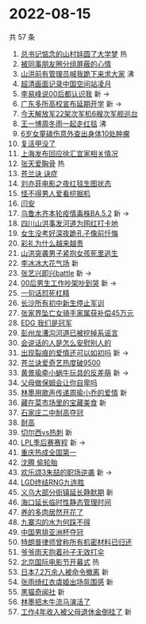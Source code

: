 # 2022-08-15

共 57 条

<!-- BEGIN -->
<!-- 最后更新时间 Mon Aug 15 2022 01:16:02 GMT+0800 (China Standard Time) -->

1. [总书记惦念的山村娃圆了大学梦](https://s.weibo.com//weibo?q=%23%E6%80%BB%E4%B9%A6%E8%AE%B0%E6%83%A6%E5%BF%B5%E7%9A%84%E5%B1%B1%E6%9D%91%E5%A8%83%E5%9C%86%E4%BA%86%E5%A4%A7%E5%AD%A6%E6%A2%A6%23&Refer=new_time)
   热
1. [被同事朋友圈分组屏蔽的心情](https://s.weibo.com//weibo?q=%23%E8%A2%AB%E5%90%8C%E4%BA%8B%E6%9C%8B%E5%8F%8B%E5%9C%88%E5%88%86%E7%BB%84%E5%B1%8F%E8%94%BD%E7%9A%84%E5%BF%83%E6%83%85%23&Refer=top)
1. [山洪前有管理员喊我跪下来求大家](https://s.weibo.com//weibo?q=%23%E5%B1%B1%E6%B4%AA%E5%89%8D%E6%9C%89%E7%AE%A1%E7%90%86%E5%91%98%E5%96%8A%E6%88%91%E8%B7%AA%E4%B8%8B%E6%9D%A5%E6%B1%82%E5%A4%A7%E5%AE%B6%23&Refer=top)
   沸
1. [超清画面记录中国空间站凌月](https://s.weibo.com//weibo?q=%23%E8%B6%85%E6%B8%85%E7%94%BB%E9%9D%A2%E8%AE%B0%E5%BD%95%E4%B8%AD%E5%9B%BD%E7%A9%BA%E9%97%B4%E7%AB%99%E5%87%8C%E6%9C%88%23&Refer=top)
1. [李易峰说00后都认识我](https://s.weibo.com//weibo?q=%23%E6%9D%8E%E6%98%93%E5%B3%B0%E8%AF%B400%E5%90%8E%E9%83%BD%E8%AE%A4%E8%AF%86%E6%88%91%23&Refer=top)
   新 ->
1. [广东多所高校宣布延期开学](https://s.weibo.com//weibo?q=%23%E5%B9%BF%E4%B8%9C%E5%A4%9A%E6%89%80%E9%AB%98%E6%A0%A1%E5%AE%A3%E5%B8%83%E5%BB%B6%E6%9C%9F%E5%BC%80%E5%AD%A6%23&Refer=top)
   新 ->
1. [今天解放军22架次军机6艘次军舰巡台](https://s.weibo.com//weibo?q=%23%E4%BB%8A%E5%A4%A9%E8%A7%A3%E6%94%BE%E5%86%9B22%E6%9E%B6%E6%AC%A1%E5%86%9B%E6%9C%BA6%E8%89%98%E6%AC%A1%E5%86%9B%E8%88%B0%E5%B7%A1%E5%8F%B0%23&Refer=top)
1. [王一博周冬雨一起走红毯](https://s.weibo.com//weibo?q=%23%E7%8E%8B%E4%B8%80%E5%8D%9A%E5%91%A8%E5%86%AC%E9%9B%A8%E4%B8%80%E8%B5%B7%E8%B5%B0%E7%BA%A2%E6%AF%AF%23&Refer=top)
   沸
1. [6岁女童磕伤意外查出身体10处肿瘤](https://s.weibo.com//weibo?q=%236%E5%B2%81%E5%A5%B3%E7%AB%A5%E7%A3%95%E4%BC%A4%E6%84%8F%E5%A4%96%E6%9F%A5%E5%87%BA%E8%BA%AB%E4%BD%9310%E5%A4%84%E8%82%BF%E7%98%A4%23&Refer=top)
1. [复活甲没了](https://s.weibo.com//weibo?q=%23%E5%A4%8D%E6%B4%BB%E7%94%B2%E6%B2%A1%E4%BA%86%23&Refer=top)
1. [上海发布回应徐汇宜家相关情况](https://s.weibo.com//weibo?q=%23%E4%B8%8A%E6%B5%B7%E5%8F%91%E5%B8%83%E5%9B%9E%E5%BA%94%E5%BE%90%E6%B1%87%E5%AE%9C%E5%AE%B6%E7%9B%B8%E5%85%B3%E6%83%85%E5%86%B5%23&Refer=top)
1. [张天爱胸骨](https://s.weibo.com//weibo?q=%23%E5%BC%A0%E5%A4%A9%E7%88%B1%E8%83%B8%E9%AA%A8%23&Refer=top)
   热
1. [苍兰诀 诀症](https://s.weibo.com//weibo?q=%E8%8B%8D%E5%85%B0%E8%AF%80%20%E8%AF%80%E7%97%87&Refer=top)
1. [刘亦菲电影之夜红毯生图状态](https://s.weibo.com//weibo?q=%23%E5%88%98%E4%BA%A6%E8%8F%B2%E7%94%B5%E5%BD%B1%E4%B9%8B%E5%A4%9C%E7%BA%A2%E6%AF%AF%E7%94%9F%E5%9B%BE%E7%8A%B6%E6%80%81%23&Refer=top)
1. [怪不得男人爱看挖掘机](https://s.weibo.com//weibo?q=%23%E6%80%AA%E4%B8%8D%E5%BE%97%E7%94%B7%E4%BA%BA%E7%88%B1%E7%9C%8B%E6%8C%96%E6%8E%98%E6%9C%BA%23&Refer=top)
1. [闫安](https://s.weibo.com//weibo?q=%E9%97%AB%E5%AE%89&Refer=top)
1. [乌鲁木齐本轮疫情毒株BA.5.2](https://s.weibo.com//weibo?q=%23%E4%B9%8C%E9%B2%81%E6%9C%A8%E9%BD%90%E6%9C%AC%E8%BD%AE%E7%96%AB%E6%83%85%E6%AF%92%E6%A0%AABA.5.2%23&Refer=top)
   新 ->
1. [四川山洪事发河道为网红打卡地](https://s.weibo.com//weibo?q=%23%E5%9B%9B%E5%B7%9D%E5%B1%B1%E6%B4%AA%E4%BA%8B%E5%8F%91%E6%B2%B3%E9%81%93%E4%B8%BA%E7%BD%91%E7%BA%A2%E6%89%93%E5%8D%A1%E5%9C%B0%23&Refer=top)
1. [女生没考好深夜跪孔子像前忏悔](https://s.weibo.com//weibo?q=%23%E5%A5%B3%E7%94%9F%E6%B2%A1%E8%80%83%E5%A5%BD%E6%B7%B1%E5%A4%9C%E8%B7%AA%E5%AD%94%E5%AD%90%E5%83%8F%E5%89%8D%E5%BF%8F%E6%82%94%23&Refer=top)
1. [彩礼为什么越来越贵](https://s.weibo.com//weibo?q=%23%E5%BD%A9%E7%A4%BC%E4%B8%BA%E4%BB%80%E4%B9%88%E8%B6%8A%E6%9D%A5%E8%B6%8A%E8%B4%B5%23&Refer=top)
1. [山洪突袭男子紧抱女孩死里逃生](https://s.weibo.com//weibo?q=%23%E5%B1%B1%E6%B4%AA%E7%AA%81%E8%A2%AD%E7%94%B7%E5%AD%90%E7%B4%A7%E6%8A%B1%E5%A5%B3%E5%AD%A9%E6%AD%BB%E9%87%8C%E9%80%83%E7%94%9F%23&Refer=top)
1. [李冰冰大花气场](https://s.weibo.com//weibo?q=%23%E6%9D%8E%E5%86%B0%E5%86%B0%E5%A4%A7%E8%8A%B1%E6%B0%94%E5%9C%BA%23&Refer=top)
   新
1. [张艺兴即兴battle](https://s.weibo.com//weibo?q=%23%E5%BC%A0%E8%89%BA%E5%85%B4%E5%8D%B3%E5%85%B4battle%23&Refer=top)
   新 ->
1. [00后男生工作吵架吵到哭](https://s.weibo.com//weibo?q=%2300%E5%90%8E%E7%94%B7%E7%94%9F%E5%B7%A5%E4%BD%9C%E5%90%B5%E6%9E%B6%E5%90%B5%E5%88%B0%E5%93%AD%23&Refer=top)
   新 ->
1. [一句话怼死杠精](https://s.weibo.com//weibo?q=%23%E4%B8%80%E5%8F%A5%E8%AF%9D%E6%80%BC%E6%AD%BB%E6%9D%A0%E7%B2%BE%23&Refer=top)
1. [长沙所有初中新生停止军训](https://s.weibo.com//weibo?q=%23%E9%95%BF%E6%B2%99%E6%89%80%E6%9C%89%E5%88%9D%E4%B8%AD%E6%96%B0%E7%94%9F%E5%81%9C%E6%AD%A2%E5%86%9B%E8%AE%AD%23&Refer=top)
1. [张家界坠亡女骑手家属获补偿45万元](https://s.weibo.com//weibo?q=%23%E5%BC%A0%E5%AE%B6%E7%95%8C%E5%9D%A0%E4%BA%A1%E5%A5%B3%E9%AA%91%E6%89%8B%E5%AE%B6%E5%B1%9E%E8%8E%B7%E8%A1%A5%E5%81%BF45%E4%B8%87%E5%85%83%23&Refer=top)
1. [EDG 我们是冠军](https://s.weibo.com//weibo?q=EDG%20%E6%88%91%E4%BB%AC%E6%98%AF%E5%86%A0%E5%86%9B&Refer=top)
1. [彭州龙漕沟河道已被挖掉系谣言](https://s.weibo.com//weibo?q=%23%E5%BD%AD%E5%B7%9E%E9%BE%99%E6%BC%95%E6%B2%9F%E6%B2%B3%E9%81%93%E5%B7%B2%E8%A2%AB%E6%8C%96%E6%8E%89%E7%B3%BB%E8%B0%A3%E8%A8%80%23&Refer=top)
1. [会说话的人是怎么安慰别人的](https://s.weibo.com//weibo?q=%23%E4%BC%9A%E8%AF%B4%E8%AF%9D%E7%9A%84%E4%BA%BA%E6%98%AF%E6%80%8E%E4%B9%88%E5%AE%89%E6%85%B0%E5%88%AB%E4%BA%BA%E7%9A%84%23&Refer=top)
1. [出现裂痕的爱情还可以如初吗](https://s.weibo.com//weibo?q=%23%E5%87%BA%E7%8E%B0%E8%A3%82%E7%97%95%E7%9A%84%E7%88%B1%E6%83%85%E8%BF%98%E5%8F%AF%E4%BB%A5%E5%A6%82%E5%88%9D%E5%90%97%23&Refer=top)
   新 ->
1. [苍兰诀爱奇艺热度破9500](https://s.weibo.com//weibo?q=%23%E8%8B%8D%E5%85%B0%E8%AF%80%E7%88%B1%E5%A5%87%E8%89%BA%E7%83%AD%E5%BA%A6%E7%A0%B49500%23&Refer=top)
1. [黄景瑜牵小蜗牛玩具的反差萌](https://s.weibo.com//weibo?q=%23%E9%BB%84%E6%99%AF%E7%91%9C%E7%89%B5%E5%B0%8F%E8%9C%97%E7%89%9B%E7%8E%A9%E5%85%B7%E7%9A%84%E5%8F%8D%E5%B7%AE%E8%90%8C%23&Refer=top)
   新 ->
1. [父母做保姆会让你自卑吗](https://s.weibo.com//weibo?q=%23%E7%88%B6%E6%AF%8D%E5%81%9A%E4%BF%9D%E5%A7%86%E4%BC%9A%E8%AE%A9%E4%BD%A0%E8%87%AA%E5%8D%91%E5%90%97%23&Refer=top)
1. [林墨用歌声传递周瑜小乔的爱情](https://s.weibo.com//weibo?q=%23%E6%9E%97%E5%A2%A8%E7%94%A8%E6%AD%8C%E5%A3%B0%E4%BC%A0%E9%80%92%E5%91%A8%E7%91%9C%E5%B0%8F%E4%B9%94%E7%9A%84%E7%88%B1%E6%83%85%23&Refer=top)
   新
1. [藏在菜市场里的宝藏美食](https://s.weibo.com//weibo?q=%E8%97%8F%E5%9C%A8%E8%8F%9C%E5%B8%82%E5%9C%BA%E9%87%8C%E7%9A%84%E5%AE%9D%E8%97%8F%E7%BE%8E%E9%A3%9F&Refer=top)
   新
1. [石家庄二中耐高夺冠](https://s.weibo.com//weibo?q=%23%E7%9F%B3%E5%AE%B6%E5%BA%84%E4%BA%8C%E4%B8%AD%E8%80%90%E9%AB%98%E5%A4%BA%E5%86%A0%23&Refer=top)
1. [耐高](https://s.weibo.com//weibo?q=%E8%80%90%E9%AB%98&Refer=top)
1. [切尔西vs热刺](https://s.weibo.com//weibo?q=%23%E5%88%87%E5%B0%94%E8%A5%BFvs%E7%83%AD%E5%88%BA%23&Refer=top)
   新
1. [LPL季后赛赛程](https://s.weibo.com//weibo?q=%23LPL%E5%AD%A3%E5%90%8E%E8%B5%9B%E8%B5%9B%E7%A8%8B%23&Refer=top)
   新 ->
1. [重庆热成全国第一](https://s.weibo.com//weibo?q=%23%E9%87%8D%E5%BA%86%E7%83%AD%E6%88%90%E5%85%A8%E5%9B%BD%E7%AC%AC%E4%B8%80%23&Refer=top)
1. [沈腾 偷轮胎](https://s.weibo.com//weibo?q=%23%E6%B2%88%E8%85%BE%20%E5%81%B7%E8%BD%AE%E8%83%8E%23&Refer=top)
1. [欢乐颂3朱喆的职场逆袭](https://s.weibo.com//weibo?q=%23%E6%AC%A2%E4%B9%90%E9%A2%823%E6%9C%B1%E5%96%86%E7%9A%84%E8%81%8C%E5%9C%BA%E9%80%86%E8%A2%AD%23&Refer=top)
   新 ->
1. [LGD终结RNG九连胜](https://s.weibo.com//weibo?q=%23LGD%E7%BB%88%E7%BB%93RNG%E4%B9%9D%E8%BF%9E%E8%83%9C%23&Refer=top)
1. [义乌大部分街镇延长静默期](https://s.weibo.com//weibo?q=%23%E4%B9%89%E4%B9%8C%E5%A4%A7%E9%83%A8%E5%88%86%E8%A1%97%E9%95%87%E5%BB%B6%E9%95%BF%E9%9D%99%E9%BB%98%E6%9C%9F%23&Refer=top)
   新
1. [海口延长临时性静态管理时间](https://s.weibo.com//weibo?q=%23%E6%B5%B7%E5%8F%A3%E5%BB%B6%E9%95%BF%E4%B8%B4%E6%97%B6%E6%80%A7%E9%9D%99%E6%80%81%E7%AE%A1%E7%90%86%E6%97%B6%E9%97%B4%23&Refer=top)
1. [养的多肉居然开花了](https://s.weibo.com//weibo?q=%23%E5%85%BB%E7%9A%84%E5%A4%9A%E8%82%89%E5%B1%85%E7%84%B6%E5%BC%80%E8%8A%B1%E4%BA%86%23&Refer=top)
1. [九寨沟的水为何踩不得](https://s.weibo.com//weibo?q=%23%E4%B9%9D%E5%AF%A8%E6%B2%9F%E7%9A%84%E6%B0%B4%E4%B8%BA%E4%BD%95%E8%B8%A9%E4%B8%8D%E5%BE%97%23&Refer=top)
1. [中国男排亚洲杯夺冠](https://s.weibo.com//weibo?q=%23%E4%B8%AD%E5%9B%BD%E7%94%B7%E6%8E%92%E4%BA%9A%E6%B4%B2%E6%9D%AF%E5%A4%BA%E5%86%A0%23&Refer=top)
1. [特朗普律师曾称所有机密材料已归还](https://s.weibo.com//weibo?q=%23%E7%89%B9%E6%9C%97%E6%99%AE%E5%BE%8B%E5%B8%88%E6%9B%BE%E7%A7%B0%E6%89%80%E6%9C%89%E6%9C%BA%E5%AF%86%E6%9D%90%E6%96%99%E5%B7%B2%E5%BD%92%E8%BF%98%23&Refer=top)
1. [爷爷雨天抱着孙子无效打伞](https://s.weibo.com//weibo?q=%23%E7%88%B7%E7%88%B7%E9%9B%A8%E5%A4%A9%E6%8A%B1%E7%9D%80%E5%AD%99%E5%AD%90%E6%97%A0%E6%95%88%E6%89%93%E4%BC%9E%23&Refer=top)
1. [北京国际电影节开幕式](https://s.weibo.com//weibo?q=%23%E5%8C%97%E4%BA%AC%E5%9B%BD%E9%99%85%E7%94%B5%E5%BD%B1%E8%8A%82%E5%BC%80%E5%B9%95%E5%BC%8F%23&Refer=new_time)
   热
1. [日本7.2万余人被命令撤离](https://s.weibo.com//weibo?q=%23%E6%97%A5%E6%9C%AC7.2%E4%B8%87%E4%BD%99%E4%BA%BA%E8%A2%AB%E5%91%BD%E4%BB%A4%E6%92%A4%E7%A6%BB%23&Refer=top)
   新
1. [张雨绮红衣虞姬出场氛围感](https://s.weibo.com//weibo?q=%23%E5%BC%A0%E9%9B%A8%E7%BB%AE%E7%BA%A2%E8%A1%A3%E8%99%9E%E5%A7%AC%E5%87%BA%E5%9C%BA%E6%B0%9B%E5%9B%B4%E6%84%9F%23&Refer=top)
   新
1. [黑猫奇闻社](https://s.weibo.com//weibo?q=%23%E9%BB%91%E7%8C%AB%E5%A5%87%E9%97%BB%E7%A4%BE%23&Refer=top)
   新
1. [林墨把木牛流马演活了](https://s.weibo.com//weibo?q=%23%E6%9E%97%E5%A2%A8%E6%8A%8A%E6%9C%A8%E7%89%9B%E6%B5%81%E9%A9%AC%E6%BC%94%E6%B4%BB%E4%BA%86%23&Refer=top)
1. [工作4年收入被父母退休金倒挂了](https://s.weibo.com//weibo?q=%23%E5%B7%A5%E4%BD%9C4%E5%B9%B4%E6%94%B6%E5%85%A5%E8%A2%AB%E7%88%B6%E6%AF%8D%E9%80%80%E4%BC%91%E9%87%91%E5%80%92%E6%8C%82%E4%BA%86%23&Refer=top)
   新

<!-- END -->
